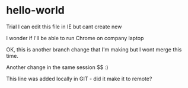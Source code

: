 # hello-world
Trial
I can edit this file in IE but cant create new

I wonder if I'll be able to run Chrome on company laptop

OK, this is another branch change that I'm making but I wont merge this time.

Another change in the same session $$ :)

This line was added locally in GIT - did it make it to remote?
